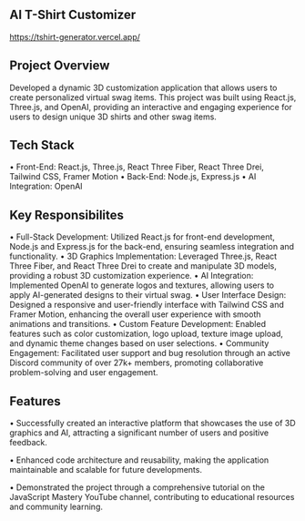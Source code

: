 ## AI T-Shirt Customizer
https://tshirt-generator.vercel.app/

## Project Overview
Developed a dynamic 3D customization application that allows users to create personalized virtual swag items. This project was built using React.js, Three.js, and OpenAI, providing an interactive and engaging experience for users to design unique 3D shirts and other swag items.

## Tech Stack
• Front-End: React.js, Three.js, React Three Fiber, React Three Drei, Tailwind CSS, Framer Motion
• Back-End: Node.js, Express.js
• AI Integration: OpenAI

## Key Responsibilites
• Full-Stack Development: Utilized React.js for front-end development, Node.js and Express.js for the back-end, ensuring seamless integration and functionality.
• 3D Graphics Implementation: Leveraged Three.js, React Three Fiber, and React Three Drei to create and manipulate 3D models, providing a robust 3D customization experience.
• AI Integration: Implemented OpenAI to generate logos and textures, allowing users to apply AI-generated designs to their virtual swag.
• User Interface Design: Designed a responsive and user-friendly interface with Tailwind CSS and Framer Motion, enhancing the overall user experience with smooth animations and transitions.
• Custom Feature Development: Enabled features such as color customization, logo upload, texture image upload, and dynamic theme changes based on user selections.
• Community Engagement: Facilitated user support and bug resolution through an active Discord community of over 27k+ members, promoting collaborative problem-solving and user engagement.

## Features
• Successfully created an interactive platform that showcases the use of 3D graphics and AI, attracting a significant number of users and positive feedback.

• Enhanced code architecture and reusability, making the application maintainable and scalable for future developments.

• Demonstrated the project through a comprehensive tutorial on the JavaScript Mastery YouTube channel, contributing to educational resources and community learning.
